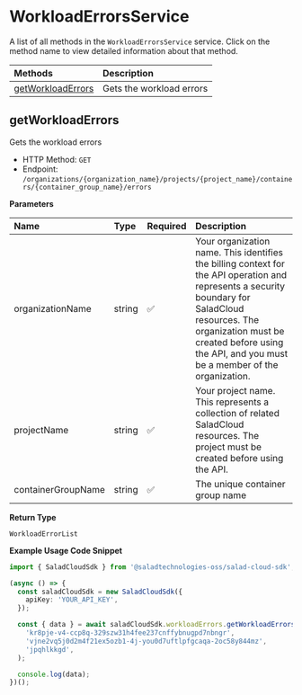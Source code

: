 # WorkloadErrorsService

A list of all methods in the `WorkloadErrorsService` service. Click on the method name to view detailed information about that method.

| Methods                                 | Description              |
| :-------------------------------------- | :----------------------- |
| [getWorkloadErrors](#getworkloaderrors) | Gets the workload errors |

## getWorkloadErrors

Gets the workload errors

- HTTP Method: `GET`
- Endpoint: `/organizations/{organization_name}/projects/{project_name}/containers/{container_group_name}/errors`

**Parameters**

| Name               | Type   | Required | Description                                                                                                                                                                                                                                         |
| :----------------- | :----- | :------- | :-------------------------------------------------------------------------------------------------------------------------------------------------------------------------------------------------------------------------------------------------- |
| organizationName   | string | ✅       | Your organization name. This identifies the billing context for the API operation and represents a security boundary for SaladCloud resources. The organization must be created before using the API, and you must be a member of the organization. |
| projectName        | string | ✅       | Your project name. This represents a collection of related SaladCloud resources. The project must be created before using the API.                                                                                                                  |
| containerGroupName | string | ✅       | The unique container group name                                                                                                                                                                                                                     |

**Return Type**

`WorkloadErrorList`

**Example Usage Code Snippet**

```typescript
import { SaladCloudSdk } from '@saladtechnologies-oss/salad-cloud-sdk';

(async () => {
  const saladCloudSdk = new SaladCloudSdk({
    apiKey: 'YOUR_API_KEY',
  });

  const { data } = await saladCloudSdk.workloadErrors.getWorkloadErrors(
    'kr8pje-v4-ccp8q-329szw31h4fee237cnffybnugpd7nbngr',
    'vjne2vq5j0d2m4f21ex5ozb1-4j-you0d7uftlpfgcaqa-2oc58y844mz',
    'jpqhlkkgd',
  );

  console.log(data);
})();
```
